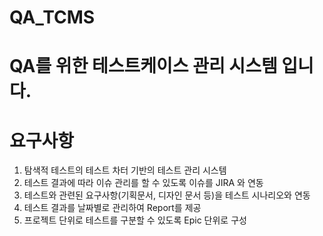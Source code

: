 # QA_TCMS
# QA를 위한 테스트케이스 관리 시스템 입니다.

# 요구사항
1. 탐색적 테스트의 테스트 차터 기반의 테스트 관리 시스템
2. 테스트 결과에 따라 이슈 관리를 할 수 있도록 이슈를 JIRA 와 연동
3. 테스트와 관련된 요구사항(기획문서, 디자인 문서 등)을 테스트 시나리오와 연동
4. 테스트 결과를 날짜별로 관리하여 Report를 제공
5. 프로젝트 단위로 테스트를 구분할 수 있도록 Epic 단위로 구성
